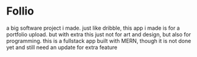 # Follio
a big software project i made. just like dribble, this app i made is for a portfolio upload. but with extra this just not for art and design, but also for programming. this is a fullstack app built with MERN, though it is not done yet and still need an update for extra feature
